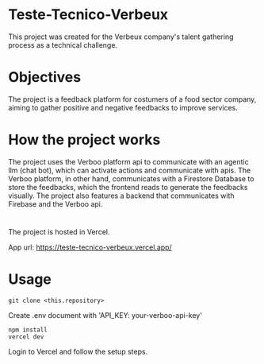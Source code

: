 # Teste-Tecnico-Verbeux
This project was created for the Verbeux company's talent gathering process as a technical challenge.

# Objectives
The project is a feedback platform for costumers of a food sector company, aiming to gather positive and negative feedbacks to improve services.

# How the project works
The project uses the Verboo platform api to communicate with an agentic llm (chat bot), which can activate actions and communicate with apis. The Verboo platform, in other hand, communicates with a Firestore Database to store the feedbacks, which the frontend reads to generate the feedbacks visually.
The project also features a backend that communicates with Firebase and the Verboo api.
#
The project is hosted in Vercel.

App url: https://teste-tecnico-verbeux.vercel.app/

# Usage
```
git clone <this.repository>
```
Create .env document with 'API_KEY: your-verboo-api-key'
```
npm install
vercel dev
```
Login to Vercel and follow the setup steps.
